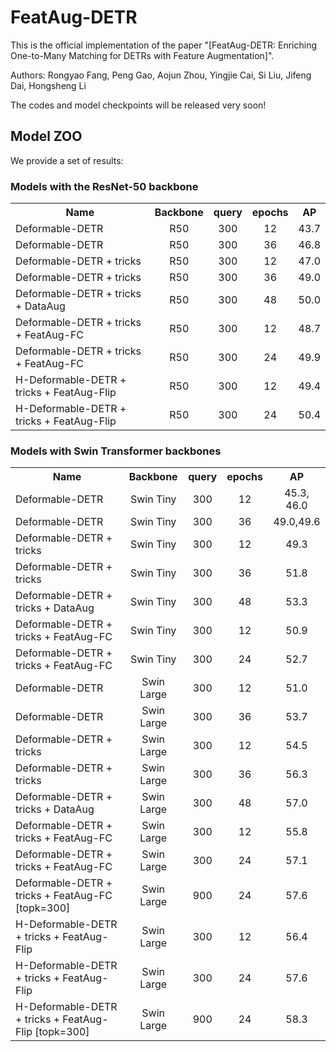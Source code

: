 # FeatAug-DETR

This is the official implementation of the paper "[FeatAug-DETR: Enriching One-to-Many Matching for DETRs with Feature Augmentation]". 

Authors: Rongyao Fang, Peng Gao, Aojun Zhou, Yingjie Cai, Si Liu, Jifeng Dai, Hongsheng Li

The codes and model checkpoints will be released very soon!

## Model ZOO

We provide a set of results:

### Models with the ResNet-50 backbone
<table><tbody>
<!-- START TABLE -->
<!-- TABLE HEADER -->
<th valign="bottom">Name</th>
<th valign="bottom">Backbone</th>
<th valign="bottom">query</th>
<th valign="bottom">epochs</th>
<th valign="bottom">AP</th>
<!-- TABLE BODY -->
 <tr><td align="left">Deformable-DETR</a></td>
<td align="center">R50</td>
<td align="center">300</td>
<td align="center">12</td>
<td align="center">43.7</td>
 <tr><td align="left">Deformable-DETR</a></td>
<td align="center">R50</td>
<td align="center">300</td>
<td align="center">36</td>
<td align="center">46.8</td>
</tr>
</tr>
 <tr><td align="left">Deformable-DETR + tricks</a></td>
<td align="center">R50</td>
<td align="center">300</td>
<td align="center">12</td>
<td align="center">47.0</td>
</tr>
</tr>
 <tr><td align="left">Deformable-DETR + tricks</a></td>
<td align="center">R50</td>
<td align="center">300</td>
<td align="center">36</td>
<td align="center">49.0</td>
</tr>
</tr>
 <tr><td align="left">Deformable-DETR + tricks + DataAug</a></td>
<td align="center">R50</td>
<td align="center">300</td>
<td align="center">48</td>
<td align="center">50.0</td>
</tr>
</tr>
 <tr><td align="left">Deformable-DETR + tricks + FeatAug-FC</a></td>
<td align="center">R50</td>
<td align="center">300</td>
<td align="center">12</td>
<td align="center">48.7</td>
</tr>
</tr>
 <tr><td align="left">Deformable-DETR + tricks + FeatAug-FC</a></td>
<td align="center">R50</td>
<td align="center">300</td>
<td align="center">24</td>
<td align="center">49.9</td>
</tr>
</tr>
 <tr><td align="left">H-Deformable-DETR + tricks + FeatAug-Flip</a></td>
<td align="center">R50</td>
<td align="center">300</td>
<td align="center">12</td>
<td align="center">49.4</td>
</tr>
</tr>
 <tr><td align="left">H-Deformable-DETR + tricks + FeatAug-Flip</a></td>
<td align="center">R50</td>
<td align="center">300</td>
<td align="center">24</td>
<td align="center">50.4</td>
</tr>
</tbody></table>

### Models with Swin Transformer backbones

<table><tbody>
<!-- START TABLE -->
<!-- TABLE HEADER -->
<th valign="bottom">Name</th>
<th valign="bottom">Backbone</th>
<th valign="bottom">query</th>
<th valign="bottom">epochs</th>
<th valign="bottom">AP</th>
<!-- TABLE BODY -->
<tr><td align="left">Deformable-DETR</a></td>
<td align="center">Swin Tiny</td>
<td align="center">300</td>
<td align="center">12</td>
<td align="center">45.3, 46.0</td>
 <tr><td align="left">Deformable-DETR</a></td>
<td align="center">Swin Tiny</td>
<td align="center">300</td>
<td align="center">36</td>
<td align="center">49.0,49.6</td>
</tr>
</tr>
 <tr><td align="left">Deformable-DETR + tricks</a></td>
<td align="center">Swin Tiny</td>
<td align="center">300</td>
<td align="center">12</td>
<td align="center">49.3</td>
</tr>
</tr>
 <tr><td align="left">Deformable-DETR + tricks</a></td>
<td align="center">Swin Tiny</td>
<td align="center">300</td>
<td align="center">36</td>
<td align="center">51.8</td>
</tr>
</tr>
<tr><td align="left">Deformable-DETR + tricks + DataAug</a></td>
<td align="center">Swin Tiny</td>
<td align="center">300</td>
<td align="center">48</td>
<td align="center">53.3</td>
</tr>
</tr>
 <tr><td align="left">Deformable-DETR + tricks + FeatAug-FC</a></td>
<td align="center">Swin Tiny</td>
<td align="center">300</td>
<td align="center">12</td>
<td align="center">50.9</td>
</tr>
</tr>
 <tr><td align="left">Deformable-DETR + tricks + FeatAug-FC</a></td>
<td align="center">Swin Tiny</td>
<td align="center">300</td>
<td align="center">24</td>
<td align="center">52.7</td>
</tr>
<tr><td align="left">Deformable-DETR</a></td>
<td align="center">Swin Large</td>
<td align="center">300</td>
<td align="center">12</td>
<td align="center">51.0</td>

<tr><td align="left">Deformable-DETR</a></td>
<td align="center">Swin Large</td>
<td align="center">300</td>
<td align="center">36</td>
<td align="center">53.7</td>
</tr>
</tr>
 <tr><td align="left">Deformable-DETR + tricks</a></td>
<td align="center">Swin Large</td>
<td align="center">300</td>
<td align="center">12</td>
<td align="center">54.5</td>
</tr>
</tr>
 <tr><td align="left">Deformable-DETR + tricks</a></td>
<td align="center">Swin Large</td>
<td align="center">300</td>
<td align="center">36</td>
<td align="center">56.3</td>
</tr>
</tr>
 <tr><td align="left">Deformable-DETR + tricks + DataAug</a></td>
<td align="center">Swin Large</td>
<td align="center">300</td>
<td align="center">48</td>
<td align="center">57.0</td>
</tr>
</tr>
 <tr><td align="left">Deformable-DETR + tricks + FeatAug-FC</a></td>
<td align="center">Swin Large</td>
<td align="center">300</td>
<td align="center">12</td>
<td align="center">55.8</td>
</tr>
</tr>
 <tr><td align="left">Deformable-DETR + tricks + FeatAug-FC</a></td>
<td align="center">Swin Large</td>
<td align="center">300</td>
<td align="center">24</td>
<td align="center">57.1</td>
</tr>
 <tr><td align="left">Deformable-DETR + tricks + FeatAug-FC [topk=300]</a></td>
<td align="center">Swin Large</td>
<td align="center">900</td>
<td align="center">24</td>
<td align="center">57.6</td>
</tr>
</tr>
 <tr><td align="left">H-Deformable-DETR + tricks + FeatAug-Flip</a></td>
<td align="center">Swin Large</td>
<td align="center">300</td>
<td align="center">12</td>
<td align="center">56.4</td>
</tr>
</tr>
 <tr><td align="left">H-Deformable-DETR + tricks + FeatAug-Flip</a></td>
<td align="center">Swin Large</td>
<td align="center">300</td>
<td align="center">24</td>
<td align="center">57.6</td>
</tr>
 <tr><td align="left">H-Deformable-DETR + tricks + FeatAug-Flip [topk=300]</a></td>
<td align="center">Swin Large</td>
<td align="center">900</td>
<td align="center">24</td>
<td align="center">58.3</td>
</tr>
</tbody></table>


